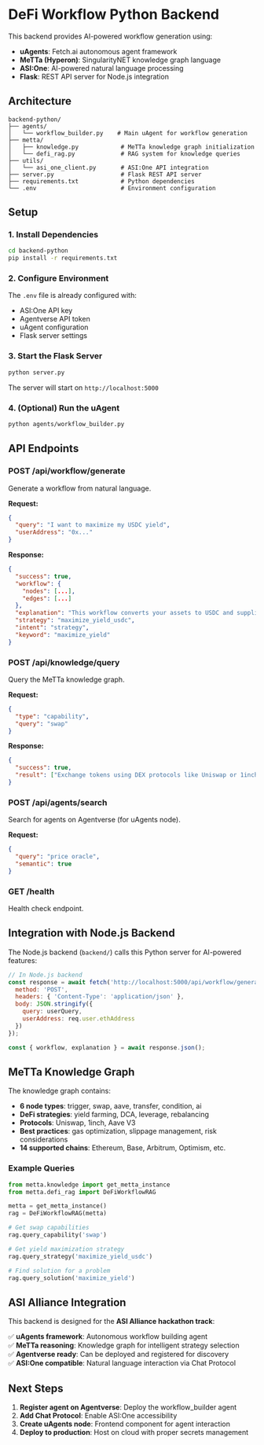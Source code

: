 # DeFi Workflow Python Backend

This backend provides AI-powered workflow generation using:
- **uAgents**: Fetch.ai autonomous agent framework
- **MeTTa (Hyperon)**: SingularityNET knowledge graph language
- **ASI:One**: AI-powered natural language processing
- **Flask**: REST API server for Node.js integration

## Architecture

```
backend-python/
├── agents/
│   └── workflow_builder.py    # Main uAgent for workflow generation
├── metta/
│   ├── knowledge.py            # MeTTa knowledge graph initialization
│   └── defi_rag.py             # RAG system for knowledge queries
├── utils/
│   └── asi_one_client.py       # ASI:One API integration
├── server.py                   # Flask REST API server
├── requirements.txt            # Python dependencies
└── .env                        # Environment configuration
```

## Setup

### 1. Install Dependencies

```bash
cd backend-python
pip install -r requirements.txt
```

### 2. Configure Environment

The `.env` file is already configured with:
- ASI:One API key
- Agentverse API token
- uAgent configuration
- Flask server settings

### 3. Start the Flask Server

```bash
python server.py
```

The server will start on `http://localhost:5000`

### 4. (Optional) Run the uAgent

```bash
python agents/workflow_builder.py
```

## API Endpoints

### POST /api/workflow/generate

Generate a workflow from natural language.

**Request:**
```json
{
  "query": "I want to maximize my USDC yield",
  "userAddress": "0x..." 
}
```

**Response:**
```json
{
  "success": true,
  "workflow": {
    "nodes": [...],
    "edges": [...]
  },
  "explanation": "This workflow converts your assets to USDC and supplies them to Aave for yield...",
  "strategy": "maximize_yield_usdc",
  "intent": "strategy",
  "keyword": "maximize_yield"
}
```

### POST /api/knowledge/query

Query the MeTTa knowledge graph.

**Request:**
```json
{
  "type": "capability",
  "query": "swap"
}
```

**Response:**
```json
{
  "success": true,
  "result": ["Exchange tokens using DEX protocols like Uniswap or 1inch"]
}
```

### POST /api/agents/search

Search for agents on Agentverse (for uAgents node).

**Request:**
```json
{
  "query": "price oracle",
  "semantic": true
}
```

### GET /health

Health check endpoint.

## Integration with Node.js Backend

The Node.js backend (`backend/`) calls this Python server for AI-powered features:

```javascript
// In Node.js backend
const response = await fetch('http://localhost:5000/api/workflow/generate', {
  method: 'POST',
  headers: { 'Content-Type': 'application/json' },
  body: JSON.stringify({
    query: userQuery,
    userAddress: req.user.ethAddress
  })
});

const { workflow, explanation } = await response.json();
```

## MeTTa Knowledge Graph

The knowledge graph contains:
- **6 node types**: trigger, swap, aave, transfer, condition, ai
- **DeFi strategies**: yield farming, DCA, leverage, rebalancing
- **Protocols**: Uniswap, 1inch, Aave V3
- **Best practices**: gas optimization, slippage management, risk considerations
- **14 supported chains**: Ethereum, Base, Arbitrum, Optimism, etc.

### Example Queries

```python
from metta.knowledge import get_metta_instance
from metta.defi_rag import DeFiWorkflowRAG

metta = get_metta_instance()
rag = DeFiWorkflowRAG(metta)

# Get swap capabilities
rag.query_capability('swap')

# Get yield maximization strategy
rag.query_strategy('maximize_yield_usdc')

# Find solution for a problem
rag.query_solution('maximize_yield')
```

## ASI Alliance Integration

This backend is designed for the **ASI Alliance hackathon track**:

✅ **uAgents framework**: Autonomous workflow building agent  
✅ **MeTTa reasoning**: Knowledge graph for intelligent strategy selection  
✅ **Agentverse ready**: Can be deployed and registered for discovery  
✅ **ASI:One compatible**: Natural language interaction via Chat Protocol  

## Next Steps

1. **Register agent on Agentverse**: Deploy the workflow_builder agent
2. **Add Chat Protocol**: Enable ASI:One accessibility
3. **Create uAgents node**: Frontend component for agent interaction
4. **Deploy to production**: Host on cloud with proper secrets management
